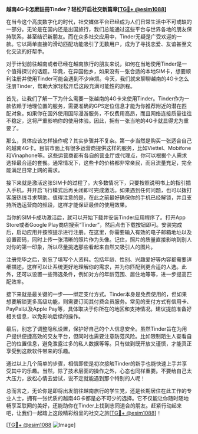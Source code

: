 **越南4G卡怎麽註冊Tinder？轻松开启社交新篇章[[TG💪+ @esim1088](https://t.me/s/esim1088)]**

在当今这个高度数字化的时代，社交媒体平台已经成为人们日常生活中不可或缺的一部分。无论是在国内还是出国旅行，我们总能通过这些平台与世界各地的朋友保持联系，甚至结识新朋友。而在众多社交应用中，Tinder无疑是广受欢迎的一款。它以简单直接的滑动匹配功能吸引了无数用户，成为了寻找恋爱、友谊甚至文化交流的好帮手。

对于计划前往越南或者已经在越南旅行的朋友来说，如何在当地使用Tinder是一个值得探讨的话题。毕竟，在异国他乡，如果没有一张合适的本地SIM卡，想要顺利注册并使用Tinder可能会遇到不少麻烦。今天，我们就来聊聊越南的4G卡怎么注册Tinder，帮助大家轻松开启这段充满可能性的旅程。

首先，让我们了解一下为什么需要一张越南的4G卡来使用Tinder。Tinder作为一款依赖于地理位置的服务，需要准确的GPS定位信息才能为你推荐附近的潜在匹配对象。如果你在国外使用国际漫游服务，不仅费用高昂，而且网络连接质量往往不稳定，这将严重影响你的使用体验。因此，拥有一张当地的4G卡就显得尤为重要了。

那么，具体应该怎样操作呢？其实步骤并不复杂。第一步当然是购买一张适合自己的越南4G卡。目前市面上有很多运营商提供这样的服务，比如Viettel、Mobifone和Vinaphone等。这些运营商都有各自的营业厅或代理点，你可以根据个人需求选择最合适的套餐。通常情况下，这些卡的价格都非常亲民，而且流量充足，完全能满足日常上网的需求。

接下来就是激活这张SIM卡的过程了。大多数情况下，只要按照说明书上的指引插入手机，并开启飞行模式后再关闭即可完成激活。如果遇到任何问题，也可以拨打客服热线寻求帮助。值得注意的是，在此之前最好确保你的手机已经解锁，并且支持所选运营商的频段，这样才能保证最佳的使用效果。

当你的SIM卡成功激活后，就可以开始下载并安装Tinder应用程序了。打开App Store或者Google Play商店搜索“Tinder”，然后点击下载按钮即可。安装完成后，启动应用并按照提示进行注册。在这里，你需要输入有效的电子邮箱地址以及设置密码，同时上传一张清晰的照片作为头像。记住，照片的质量直接影响到别人对你的第一印象，所以尽量挑选那些看起来自然又吸引人的图片。

注册完毕之后，别忘了填写个人资料。包括年龄、性别、兴趣爱好等内容都需要详细描述，这样可以让系统更好地理解你的需求，并为你匹配到更合适的人选。此外，还可以设置一些筛选条件，例如对方的年龄范围、居住地等等，进一步提高匹配效率。

接下来就是最关键的一步——绑定支付方式。Tinder本身是免费使用的，但如果想要解锁更多高级功能，则需要订阅其付费会员服务。常见的支付方式有信用卡、PayPal以及Apple Pay等，具体取决于你所在的地区和支持情况。建议提前准备好相关信息，以免影响后续的操作。

最后，别忘了调整隐私设置，保护好自己的个人信息安全。虽然Tinder旨在为用户提供便捷高效的交友平台，但同时也需要注意防范风险。比如限制陌生人查看自己的位置信息，避免泄露过多的私人数据等等。只有做到既开放又谨慎，才能真正享受到这款软件带来的乐趣。

通过以上几个简单的步骤，相信即使是初次接触Tinder的新手也能快速上手并享受其中的乐趣。当然，除了技术层面的操作之外，心态也同样重要。不要给自己太大压力，放松心情去尝试，说不定就能遇到那个特别的人呢！

总而言之，无论你是即将出发前往越南旅行的学生党，还是长期居住在此工作的专业人士，拥有一张优质的越南4G卡都是必不可少的选择。它不仅能让你随时随地畅享互联网的美好，还能助你在Tinder上找到志同道合的朋友。赶紧行动起来吧，让我们一起踏上这段精彩纷呈的社交之旅[[TG💪+ @esim1088](https://t.me/s/esim1088)]！

[[TG💪+ @esim1088](https://t.me/s/esim1088) ![Image](https://i.postimg.cc/4NQfJmqS/Snipaste-2025-05-13-00-14-12.png)]